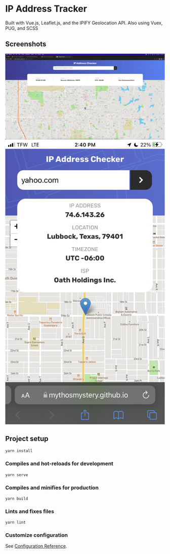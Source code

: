 # IP Address Tracker

Built with Vue.js, Leaflet.js, and the IPIFY Geolocation API.
Also using Vuex, PUG, and SCSS

## Screenshots

![Desktop](images/desktop.png) ![Mobile](images/mobile.png)

## Project setup

```
yarn install
```

### Compiles and hot-reloads for development

```
yarn serve
```

### Compiles and minifies for production

```
yarn build
```

### Lints and fixes files

```
yarn lint
```

### Customize configuration

See [Configuration Reference](https://cli.vuejs.org/config/).
